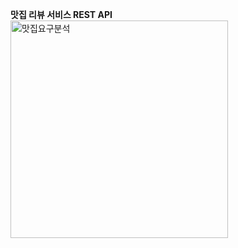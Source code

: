 **맛집 리뷰 서비스 REST API**
<img width="348" alt="맛집요구분석" src="https://github.com/user-attachments/assets/17ed4dee-2172-4d91-962a-db0f78b20d33">
